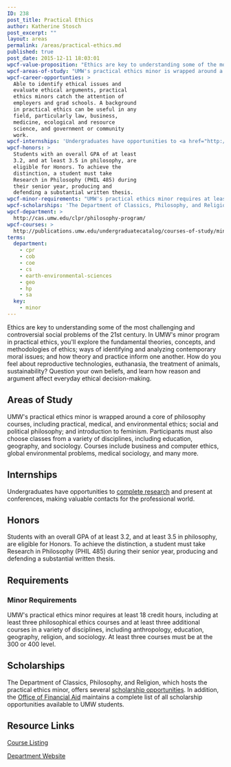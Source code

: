 ```yaml
---
ID: 238
post_title: Practical Ethics
author: Katherine Stosch
post_excerpt: ""
layout: areas
permalink: /areas/practical-ethics.md
published: true
post_date: 2015-12-11 18:03:01
wpcf-value-proposition: "Ethics are key to understanding some of the most challenging and controversial social problems of the 21st century. In UMW's minor program in practical ethics, you'll explore the fundamental theories, concepts, and methodologies of ethics; ways of identifying and analyzing contemporary moral issues; and how theory and practice inform one another. How do you feel about reproductive technologies, euthanasia, the treatment of animals, sustainability? Question your own beliefs, and learn how reason and argument affect everyday ethical decision-making."
wpcf-areas-of-study: "UMW's practical ethics minor is wrapped around a core of philosophy courses, including practical, medical, and environmental ethics; social and political philosophy; and introduction to feminism. Participants must also choose classes from a variety of disciplines, including education, geography, and sociology. Courses include business and computer ethics, global environmental problems, medical sociology, and many more."
wpcf-career-opportunties: >
  Able to identify ethical issues and
  evaluate ethical arguments, practical
  ethics minors catch the attention of
  employers and grad schools. A background
  in practical ethics can be useful in any
  field, particularly law, business,
  medicine, ecological and resource
  science, and government or community
  work.
wpcf-internships: 'Undergraduates have opportunities to <a href="http://cas.umw.edu/clpr/undergraduate-research">complete research</a> and present at conferences, making valuable contacts for the professional world.'
wpcf-honors: >
  Students with an overall GPA of at least
  3.2, and at least 3.5 in philosophy, are
  eligible for Honors. To achieve the
  distinction, a student must take
  Research in Philosophy (PHIL 485) during
  their senior year, producing and
  defending a substantial written thesis.
wpcf-minor-requirements: "UMW's practical ethics minor requires at least 18 credit hours, including at least three philosophical ethics courses and at least three additional courses in a variety of disciplines, including anthropology, education, geography, religion, and sociology. At least three courses must be at the 300 or 400 level."
wpcf-scholarships: 'The Department of Classics, Philosophy, and Religion, which hosts the practical ethics minor, offers several <a href="http://cas.umw.edu/clpr/undergraduate-scholarships-and-awards/">scholarship opportunities</a>. In addition, the <a href="http://adminfinance.umw.edu/financialaid/scholarship-information/">Office of Financial Aid</a> maintains a complete list of all scholarship opportunities available to UMW students.'
wpcf-department: >
  http://cas.umw.edu/clpr/philosophy-program/
wpcf-courses: >
  http://publications.umw.edu/undergraduatecatalog/courses-of-study/minors/practical-ethics/
terms:
  department:
    - cpr
    - cob
    - coe
    - cs
    - earth-environmental-sciences
    - geo
    - hp
    - sa
  key:
    - minor
---
```


<!-- Types Custom Fields: -->

<!-- value-proposition -->
Ethics are key to understanding some of the most challenging and controversial social problems of the 21st century. In UMW's minor program in practical ethics, you'll explore the fundamental theories, concepts, and methodologies of ethics; ways of identifying and analyzing contemporary moral issues; and how theory and practice inform one another. How do you feel about reproductive technologies, euthanasia, the treatment of animals, sustainability? Question your own beliefs, and learn how reason and argument affect everyday ethical decision-making.
<!-- End value-proposition -->

<!-- areas-of-study -->
## Areas of Study
UMW's practical ethics minor is wrapped around a core of philosophy courses, including practical, medical, and environmental ethics; social and political philosophy; and introduction to feminism. Participants must also choose classes from a variety of disciplines, including education, geography, and sociology. Courses include business and computer ethics, global environmental problems, medical sociology, and many more.
<!-- End areas-of-study -->

<!-- internships -->
## Internships
Undergraduates have opportunities to [complete research](http://cas.umw.edu/clpr/undergraduate-research) and present at conferences, making valuable contacts for the professional world.
<!-- End internships -->

<!-- honors -->
## Honors
Students with an overall GPA of at least 3.2, and at least 3.5 in philosophy, are eligible for Honors. To achieve the distinction, a student must take Research in Philosophy (PHIL 485) during their senior year, producing and defending a substantial written thesis.
<!-- End honors -->

<!-- requirements -->
## Requirements

<!-- minor-requirements -->
### Minor Requirements
UMW's practical ethics minor requires at least 18 credit hours, including at least three philosophical ethics courses and at least three additional courses in a variety of disciplines, including anthropology, education, geography, religion, and sociology. At least three courses must be at the 300 or 400 level.
<!-- End minor-requirements -->

<!-- End requirements -->

<!-- scholarships -->
## Scholarships
The Department of Classics, Philosophy, and Religion, which hosts the practical ethics minor, offers several [scholarship opportunities](http://cas.umw.edu/clpr/undergraduate-scholarships-and-awards/). In addition, the [Office of Financial Aid](http://adminfinance.umw.edu/financialaid/scholarship-information/) maintains a complete list of all scholarship opportunities available to UMW students.
<!-- End scholarships -->

<!-- resource-links -->
## Resource Links

<!-- courses -->
[Course Listing](http://publications.umw.edu/undergraduatecatalog/courses-of-study/minors/practical-ethics/)

<!-- End courses -->


<!-- department -->
[Department Website](http://cas.umw.edu/clpr/philosophy-program/)

<!-- End department -->

<!-- End resource-links -->

<!-- End Types Custom Fields -->